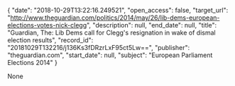{
  "date": "2018-10-29T13:22:16.249521", 
  "open_access": false, 
  "target_url": "http://www.theguardian.com/politics/2014/may/26/lib-dems-european-elections-votes-nick-clegg", 
  "description": null, 
  "end_date": null, 
  "title": "Guardian, The: Lib Dems call for Clegg's resignation in wake of dismal election results", 
  "record_id": "20181029T132216/j136Ks3fDRzrLxF95ct5Lw==", 
  "publisher": "theguardian.com", 
  "start_date": null, 
  "subject": "European Parliament Elections 2014"
}

None
